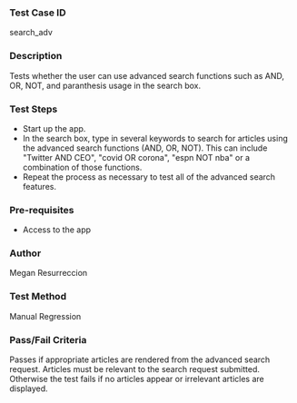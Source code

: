 ### Test Case ID
search_adv

### Description
Tests whether the user can use advanced search functions such as AND, OR, NOT, and paranthesis usage in the search box.

### Test Steps
- Start up the app.
- In the search box, type in several keywords to search for articles using the advanced search functions (AND, OR, NOT). This can include "Twitter AND CEO", "covid OR corona", "espn NOT nba" or a combination of those functions.
- Repeat the process as necessary to test all of the advanced search features.

### Pre-requisites
- Access to the app

### Author
Megan Resurreccion 

### Test Method
Manual Regression

### Pass/Fail Criteria
Passes if appropriate articles are rendered from the advanced search request. Articles must be relevant to the search request submitted. Otherwise the test fails if no articles appear or irrelevant articles are displayed.